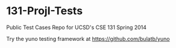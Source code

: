131-ProjI-Tests
===============

Public Test Cases Repo for UCSD's CSE 131 Spring 2014

Try the yuno testing framework at https://github.com/bulatb/yuno
